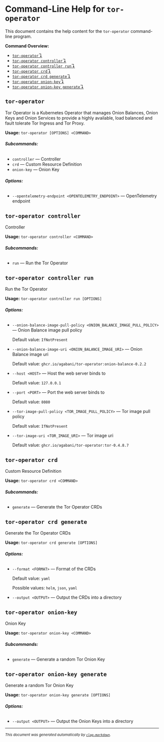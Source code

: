 # Command-Line Help for `tor-operator`

This document contains the help content for the `tor-operator` command-line program.

**Command Overview:**

* [`tor-operator`↴](#tor-operator)
* [`tor-operator controller`↴](#tor-operator-controller)
* [`tor-operator controller run`↴](#tor-operator-controller-run)
* [`tor-operator crd`↴](#tor-operator-crd)
* [`tor-operator crd generate`↴](#tor-operator-crd-generate)
* [`tor-operator onion-key`↴](#tor-operator-onion-key)
* [`tor-operator onion-key generate`↴](#tor-operator-onion-key-generate)

## `tor-operator`

Tor Operator is a Kubernetes Operator that manages Onion Balances, Onion Keys and Onion Services to provide a highly available, load balanced and fault tolerate Tor Ingress and Tor Proxy.

**Usage:** `tor-operator [OPTIONS] <COMMAND>`

###### **Subcommands:**

* `controller` — Controller
* `crd` — Custom Resource Definition
* `onion-key` — Onion Key

###### **Options:**

* `--opentelemetry-endpoint <OPENTELEMETRY_ENDPOINT>` — OpenTelemetry endpoint



## `tor-operator controller`

Controller

**Usage:** `tor-operator controller <COMMAND>`

###### **Subcommands:**

* `run` — Run the Tor Operator



## `tor-operator controller run`

Run the Tor Operator

**Usage:** `tor-operator controller run [OPTIONS]`

###### **Options:**

* `--onion-balance-image-pull-policy <ONION_BALANCE_IMAGE_PULL_POLICY>` — Onion Balance image pull policy

  Default value: `IfNotPresent`
* `--onion-balance-image-uri <ONION_BALANCE_IMAGE_URI>` — Onion Balance image uri

  Default value: `ghcr.io/agabani/tor-operator:onion-balance-0.2.2`
* `--host <HOST>` — Host the web server binds to

  Default value: `127.0.0.1`
* `--port <PORT>` — Port the web server binds to

  Default value: `8080`
* `--tor-image-pull-policy <TOR_IMAGE_PULL_POLICY>` — Tor image pull policy

  Default value: `IfNotPresent`
* `--tor-image-uri <TOR_IMAGE_URI>` — Tor image uri

  Default value: `ghcr.io/agabani/tor-operator:tor-0.4.8.7`



## `tor-operator crd`

Custom Resource Definition

**Usage:** `tor-operator crd <COMMAND>`

###### **Subcommands:**

* `generate` — Generate the Tor Operator CRDs



## `tor-operator crd generate`

Generate the Tor Operator CRDs

**Usage:** `tor-operator crd generate [OPTIONS]`

###### **Options:**

* `--format <FORMAT>` — Format of the CRDs

  Default value: `yaml`

  Possible values: `helm`, `json`, `yaml`

* `--output <OUTPUT>` — Output the CRDs into a directory



## `tor-operator onion-key`

Onion Key

**Usage:** `tor-operator onion-key <COMMAND>`

###### **Subcommands:**

* `generate` — Generate a random Tor Onion Key



## `tor-operator onion-key generate`

Generate a random Tor Onion Key

**Usage:** `tor-operator onion-key generate [OPTIONS]`

###### **Options:**

* `--output <OUTPUT>` — Output the Onion Keys into a directory



<hr/>

<small><i>
    This document was generated automatically by
    <a href="https://crates.io/crates/clap-markdown"><code>clap-markdown</code></a>.
</i></small>
